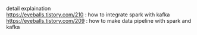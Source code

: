 detail explaination  
https://eyeballs.tistory.com/210 : how to integrate spark with kafka   
https://eyeballs.tistory.com/209 : how to make data pipeline with spark and kafka
